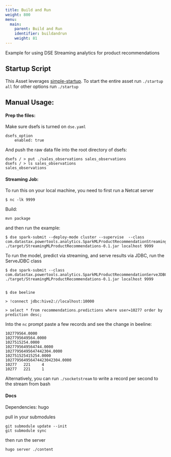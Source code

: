 ```yaml
---
title: Build and Run
weight: 800
menu:
  main:
    parent: Build and Run
    identifier: buildandrun
    weight: 81
---
```


Example for using DSE Streaming analytics for product recommendations

## Startup Script

This Asset leverages
[simple-startup](https://github.com/jshook/simple-startup). To start the entire
asset run `./startup all` for other options run `./startup`

## Manual Usage:

#### Prep the files:

Make sure dsefs is turned on `dse.yaml` 

    dsefs_option
        enabled: true

And push the raw data file into the root directory of dsefs:

```
dsefs / > put ./sales_observations sales_observations
dsefs / > ls sales_observations
sales_observations
```

#### Streaming Job:
To run this on your local machine, you need to first run a Netcat server

    $ nc -lk 9999

Build:

    mvn package

and then run the example:

    $ dse spark-submit --deploy-mode cluster --supervise  --class
    com.datastax.powertools.analytics.SparkMLProductRecommendationStreamingJob
    ./target/StreamingMLProductRecommendations-0.1.jar localhost 9999

To run the  model, predict via streaming, and serve results via JDBC, run the
ServeJDBC class

    $ dse spark-submit --class
    com.datastax.powertools.analytics.SparkMLProductRecommendationServeJDBC
    ./target/StreamingMLProductRecommendations-0.1.jar localhost 9999


    $ dse beeline

    > !connect jdbc:hive2://localhost:10000

    > select * from recommendations.predictions where user=10277 order by prediction desc;


Into the `nc` prompt paste a few records and see the change in beeline:

```
102779564.0000
1027795649564.0000
1027515254.0000
1027795649564744.0000
10277956495647442304.0000
102751525415254.0000
102779564956474423042304.0000
10277   221     4
10277   221     1
```

Alternatively, you can run `./socketstream` to write a record per second to the stream from bash

#### Docs

Dependencies: hugo

pull in your submodules

    git submodule update --init
    git submodule sync

then run the server

    hugo server ./content

